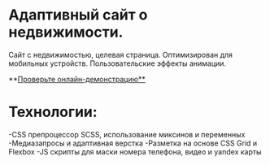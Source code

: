 # Адаптивный сайт о недвижимости. 

Сайт с недвижимостью, целевая страница. Оптимизирован для мобильных устройств. Пользовательские эффекты анимации. 

**[Проверьте онлайн-демонстрацию**](smallbulka.github.io/first_repo/)

  # Технологии:
  -CSS препроцессор SCSS, использование миксинов и переменных
  -Медиазапросы и адаптивная верстка
  -Разметка на основе CSS Grid и Flexbox
  -JS скрипты для маски номера телефона, видео и yandex карты
